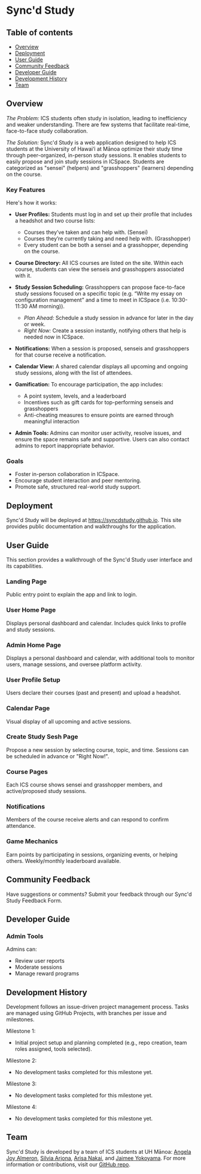 # Sync'd Study

## Table of contents
* [Overview](#overview)
* [Deployment](#deployment)
* [User Guide](#user-guide)
* [Community Feedback](#community-feedback)
* [Developer Guide](#developer-guide)
* [Development History](#development-history)
* [Team](#team)

## Overview
*The Problem:* ICS students often study in isolation, leading to inefficiency and weaker understanding. There are few systems that facilitate real-time, face-to-face study collaboration.

*The Solution:* Sync'd Study is a web application designed to help ICS students at the University of Hawai‘i at Mānoa optimize their study time through peer-organized, in-person study sessions. It enables students to easily propose and join study sessions in ICSpace. Students are categorized as "sensei" (helpers) and "grasshoppers" (learners) depending on the course.

### Key Features

Here's how it works: 

- **User Profiles:** Students must log in and set up their profile that includes a headshot and two course lists:
    - Courses they’ve taken and can help with. (Sensei)
    - Courses they’re currently taking and need help with. (Grasshopper)
    - Every student can be both a sensei and a grasshopper, depending on the course.

- **Course Directory:** All ICS courses are listed on the site. Within each course, students can view the senseis and grasshoppers associated with it. 

- **Study Session Scheduling:** Grasshoppers can propose face-to-face study sessions focused on a specific topic (e.g. “Write my essay on configuration management” and a time to meet in ICSpace (i.e. 10:30-11:30 AM morning)).
    - *Plan Ahead:* Schedule a study session in advance for later in the day or week.
    - *Right Now:* Create a session instantly, notifying others that help is needed now in ICSpace.

- **Notifications:** When a session is proposed, senseis and grasshoppers for that course receive a notification.

- **Calendar View:** A shared calendar displays all upcoming and ongoing study sessions, along with the list of attendees.

- **Gamification:** To encourage participation, the app includes:
    - A point system, levels, and a leaderboard
    - Incentives such as gift cards for top-performing senseis and grasshoppers
    - Anti-cheating measures to ensure points are earned through meaningful interaction

- **Admin Tools:** Admins can monitor user activity, resolve issues, and ensure the space remains safe and supportive. Users can also contact admins to report inappropriate behavior.

### Goals

- Foster in-person collaboration in ICSpace.
- Encourage student interaction and peer mentoring.
- Promote safe, structured real-world study support.

## Deployment

Sync'd Study will be deployed at https://syncdstudy.github.io. This site provides public documentation and walkthroughs for the application.

## User Guide

This section provides a walkthrough of the Sync'd Study user interface and its capabilities.

### Landing Page

Public entry point to explain the app and link to login.

### User Home Page

Displays personal dashboard and calendar. Includes quick links to profile and study sessions.

### Admin Home Page

Displays a personal dashboard and calendar, with additional tools to monitor users, manage sessions, and oversee platform activity.

### User Profile Setup

Users declare their courses (past and present) and upload a headshot.

### Calendar Page

Visual display of all upcoming and active sessions.

### Create Study Sesh Page

Propose a new session by selecting course, topic, and time. Sessions can be scheduled in advance or "Right Now!".

### Course Pages

Each ICS course shows sensei and grasshopper members, and active/proposed study sessions.

### Notifications

Members of the course receive alerts and can respond to confirm attendance.

### Game Mechanics

Earn points by participating in sessions, organizing events, or helping others. Weekly/monthly leaderboard available.

## Community Feedback

Have suggestions or comments? Submit your feedback through our Sync'd Study Feedback Form.

## Developer Guide

### Admin Tools

Admins can:
- Review user reports
- Moderate sessions
- Manage reward programs

## Development History

Development follows an issue-driven project management process. Tasks are managed using GitHub Projects, with branches per issue and milestones.

Milestone 1: 

- Initial project setup and planning completed (e.g., repo creation, team roles assigned, tools selected).

Milestone 2: 

- No development tasks completed for this milestone yet.

Milestone 3: 

- No development tasks completed for this milestone yet.

Milestone 4: 

- No development tasks completed for this milestone yet.


## Team

Sync'd Study is developed by a team of ICS students at UH Mānoa: [Angela Joy Almeron](https://angelaalmeron.github.io/), [Silvia Arjona](https://silviaarjonag.github.io/), [Arisa Nakai](https://arisa-1208.github.io/), and [Jaimee Yokoyama](https://jamiee-tech.github.io/). For more information or contributions, visit our [GitHub repo](https://github.com/syncdstudy/syncdstudy.github.io).
